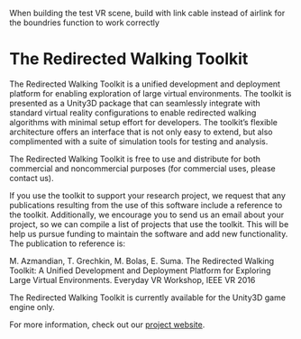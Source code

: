 When building the test VR scene, build with link cable instead of airlink for the boundries function to work correctly 

# The Redirected Walking Toolkit
The Redirected Walking Toolkit is a unified development and deployment platform for enabling exploration of large virtual environments. The toolkit is presented as a Unity3D package that can seamlessly integrate with standard virtual reality configurations to enable redirected walking algorithms with minimal setup effort for developers. The toolkit’s flexible architecture offers an interface that is not only easy to extend, but also complimented with a suite of simulation tools for testing and analysis.

The Redirected Walking Toolkit is free to use and distribute for both commercial and noncommercial purposes (for commercial uses, please contact us).

If you use the toolkit to support your research project, we request that any publications resulting from the use of this software include a reference to the toolkit. Additionally, we encourage you to send us an email about your project, so we can compile a list of projects that use the toolkit. This will be help us pursue funding to maintain the software and add new functionality. The publication to reference is:

M. Azmandian, T. Grechkin, M. Bolas, E. Suma. The Redirected Walking Toolkit: A Unified Development and Deployment Platform for Exploring Large Virtual Environments. Everyday VR Workshop, IEEE VR 2016

The Redirected Walking Toolkit is currently available for the Unity3D game engine only.

For more information, check out our [project website](http://projects.ict.usc.edu/mxr/rdwt/).
